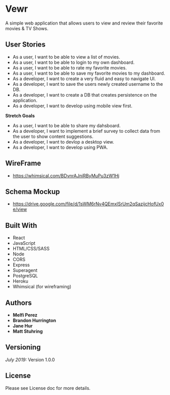 # Vewr
A simple web application that allows users to view and review their favorite movies & TV Shows.

## User Stories 
* As a user, I want to be able to view a list of movies.
* As a user, I want to be able to login to my own dashboard.
* As a user, I want to be able to rate my favorite movies. 
* As a user, I want to be able to save my favorite movies to my dashboard.
* As a developer, I want to create a very fluid and easy to navigate UI.
* As a developer, I want to save the users newly created username to the DB.
* As a developer, I want to create a DB that creates persistence on the application.
* As a developer, I want to develop using mobile view first. 


**Stretch Goals**
* As a user, I want to be able to share my dahsboard.
* As a developer, I want to implement a brief survey to collect data from the user to show content suggestions.
* As a developer, I want to devlop a desktop view.
* As a developer, I want to develop using PWA.

## WireFrame
* https://whimsical.com/BDvnrAJniRByMuPu3zW1Hj

## Schema Mockup
* https://drive.google.com/file/d/1sWM6rNv4QEmxlSrUm2qSazijcHofUx0e/view

## Built With
* React
* JavaScript
* HTML/CSS/SASS
* Node
* CORS
* Express
* Superagent
* PostgreSQL
* Heroku 
* Whimsical (for wireframing)

## Authors
* **Melfi Perez** 
* **Brandon Hurrington** 
* **Jane Hur** 
* **Matt Stuhring** 

## Versioning
_July 2019:_ Version 1.0.0

## License
Please see License doc for more details. 





